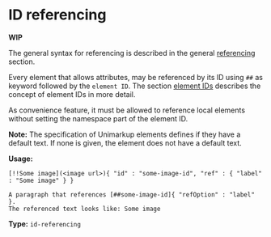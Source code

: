 # ID referencing

**WIP**

The general syntax for referencing is described in the general [referencing](/markup/inlines/boxes/referencing/README) section.

Every element that allows attributes, may be referenced by its ID using `##` as keyword followed by the `element ID`.
The section [element IDs](/markup/element-ids) describes the concept of element IDs in more detail.

As convenience feature, it must be allowed to reference local elements without setting the namespace part of the element ID.

**Note:** The specification of Unimarkup elements defines if they have a default text. If none is given, the element does not have a default text. 

**Usage:**

```
[!!Some image](<image url>){ "id" : "some-image-id", "ref" : { "label" : "Some image" } }

A paragraph that references [##some-image-id]{ "refOption" : "label" }. 
The referenced text looks like: Some image
```

**Type:** `id-referencing`
